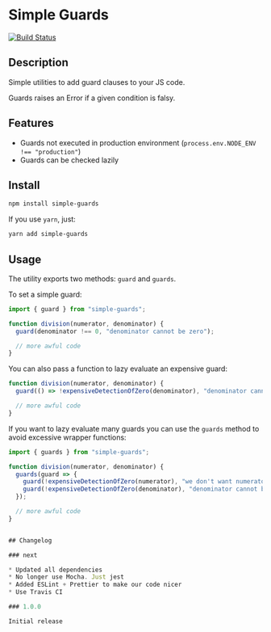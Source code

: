 # Simple Guards

[![Build Status](https://travis-ci.org/trabe/simple-guards.svg?branch=master)](https://travis-ci.org/trabe/simple-guards)

## Description

Simple utilities to add guard clauses to your JS code.

Guards raises an Error if a given condition is falsy.

## Features

* Guards not executed in production environment (`process.env.NODE_ENV !== "production"`)
* Guards can be checked lazily

## Install

```bash
npm install simple-guards
```

If you use `yarn`, just:

```bash
yarn add simple-guards
```

## Usage

The utility exports two methods: `guard` and `guards`.

To set a simple guard:

```js
import { guard } from "simple-guards";

function division(numerator, denominator) {
  guard(denominator !== 0, "denominator cannot be zero");

  // more awful code
}
```

You can also pass a function to lazy evaluate an expensive guard:

```js
function division(numerator, denominator) {
  guard(() => !expensiveDetectionOfZero(denominator), "denominator cannot be zero");

  // more awful code
}

```

If you want to lazy evaluate many guards you can use the `guards` method to
avoid excessive wrapper functions:

```js
import { guards } from "simple-guards";

function division(numerator, denominator) {
  guards(guard => {
    guard(!expensiveDetectionOfZero(numerator), "we don't want numerator to be zero");
    guard(!expensiveDetectionOfZero(denominator), "denominator cannot be zero");
  });

  // more awful code
}


## Changelog

### next

* Updated all dependencies
* No longer use Mocha. Just jest
* Added ESLint + Prettier to make our code nicer
* Use Travis CI

### 1.0.0

Initial release
